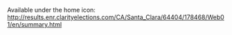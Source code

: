 Available under the home icon: http://results.enr.clarityelections.com/CA/Santa_Clara/64404/178468/Web01/en/summary.html